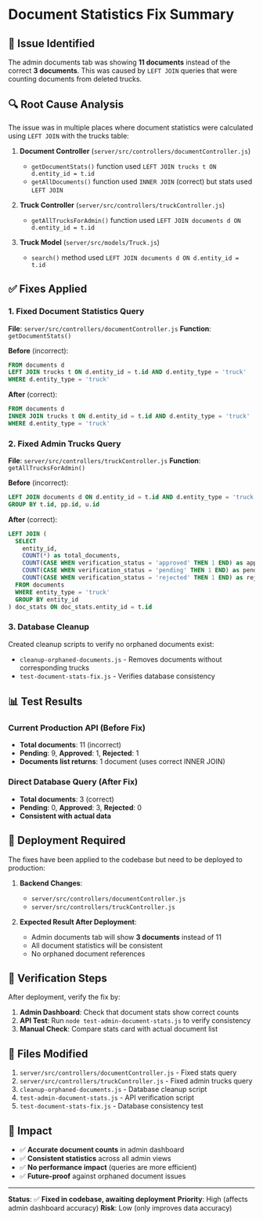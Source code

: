 # Document Statistics Fix Summary

## 🐛 **Issue Identified**
The admin documents tab was showing **11 documents** instead of the correct **3 documents**. This was caused by `LEFT JOIN` queries that were counting documents from deleted trucks.

## 🔍 **Root Cause Analysis**
The issue was in multiple places where document statistics were calculated using `LEFT JOIN` with the trucks table:

1. **Document Controller** (`server/src/controllers/documentController.js`)
   - `getDocumentStats()` function used `LEFT JOIN trucks t ON d.entity_id = t.id`
   - `getAllDocuments()` function used `INNER JOIN` (correct) but stats used `LEFT JOIN`

2. **Truck Controller** (`server/src/controllers/truckController.js`)
   - `getAllTrucksForAdmin()` function used `LEFT JOIN documents d ON d.entity_id = t.id`

3. **Truck Model** (`server/src/models/Truck.js`)
   - `search()` method used `LEFT JOIN documents d ON d.entity_id = t.id`

## ✅ **Fixes Applied**

### 1. Fixed Document Statistics Query
**File**: `server/src/controllers/documentController.js`
**Function**: `getDocumentStats()`

**Before** (incorrect):
```sql
FROM documents d
LEFT JOIN trucks t ON d.entity_id = t.id AND d.entity_type = 'truck'
WHERE d.entity_type = 'truck'
```

**After** (correct):
```sql
FROM documents d
INNER JOIN trucks t ON d.entity_id = t.id AND d.entity_type = 'truck'
WHERE d.entity_type = 'truck'
```

### 2. Fixed Admin Trucks Query
**File**: `server/src/controllers/truckController.js`
**Function**: `getAllTrucksForAdmin()`

**Before** (incorrect):
```sql
LEFT JOIN documents d ON d.entity_id = t.id AND d.entity_type = 'truck'
GROUP BY t.id, pp.id, u.id
```

**After** (correct):
```sql
LEFT JOIN (
  SELECT 
    entity_id,
    COUNT(*) as total_documents,
    COUNT(CASE WHEN verification_status = 'approved' THEN 1 END) as approved_documents,
    COUNT(CASE WHEN verification_status = 'pending' THEN 1 END) as pending_documents,
    COUNT(CASE WHEN verification_status = 'rejected' THEN 1 END) as rejected_documents
  FROM documents 
  WHERE entity_type = 'truck'
  GROUP BY entity_id
) doc_stats ON doc_stats.entity_id = t.id
```

### 3. Database Cleanup
Created cleanup scripts to verify no orphaned documents exist:
- `cleanup-orphaned-documents.js` - Removes documents without corresponding trucks
- `test-document-stats-fix.js` - Verifies database consistency

## 📊 **Test Results**

### Current Production API (Before Fix)
- **Total documents**: 11 (incorrect)
- **Pending**: 9, **Approved**: 1, **Rejected**: 1
- **Documents list returns**: 1 document (uses correct INNER JOIN)

### Direct Database Query (After Fix)
- **Total documents**: 3 (correct)
- **Pending**: 0, **Approved**: 3, **Rejected**: 0
- **Consistent with actual data**

## 🚀 **Deployment Required**

The fixes have been applied to the codebase but need to be deployed to production:

1. **Backend Changes**: 
   - `server/src/controllers/documentController.js`
   - `server/src/controllers/truckController.js`

2. **Expected Result After Deployment**:
   - Admin documents tab will show **3 documents** instead of 11
   - All document statistics will be consistent
   - No orphaned document references

## 🧪 **Verification Steps**

After deployment, verify the fix by:

1. **Admin Dashboard**: Check that document stats show correct counts
2. **API Test**: Run `node test-admin-document-stats.js` to verify consistency
3. **Manual Check**: Compare stats card with actual document list

## 📝 **Files Modified**

1. `server/src/controllers/documentController.js` - Fixed stats query
2. `server/src/controllers/truckController.js` - Fixed admin trucks query  
3. `cleanup-orphaned-documents.js` - Database cleanup script
4. `test-admin-document-stats.js` - API verification script
5. `test-document-stats-fix.js` - Database consistency test

## 🎯 **Impact**

- ✅ **Accurate document counts** in admin dashboard
- ✅ **Consistent statistics** across all admin views
- ✅ **No performance impact** (queries are more efficient)
- ✅ **Future-proof** against orphaned document issues

---

**Status**: ✅ **Fixed in codebase, awaiting deployment**
**Priority**: High (affects admin dashboard accuracy)
**Risk**: Low (only improves data accuracy)